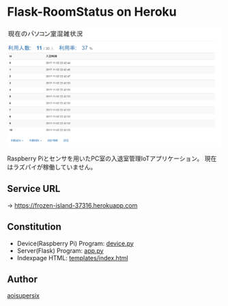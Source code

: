 Flask-RoomStatus on Heroku
===

![Service image](images/appimage.png)

Raspberry Piとセンサを用いたPC室の入退室管理IoTアプリケーション。
現在はラズパイが稼働していません。

## Service URL
-> https://frozen-island-37316.herokuapp.com

## Constitution
- Device(Raspberry Pi) Program: [device.py](https://github.com/aoisupersix/Flask-RoomStatus/blob/master/device.py)
- Server(Flask) Program: [app.py](https://github.com/aoisupersix/Flask-RoomStatus/blob/master/app.py)
- Indexpage HTML: [templates/index.html](https://github.com/aoisupersix/Flask-RoomStatus/blob/master/templates/index.html)

## Author
[aoisupersix](https://github.com/aoisupersix)
